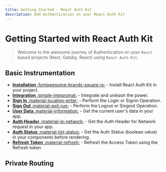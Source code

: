 ```yaml
---
title: Getting Started - React Auth Kit
description: Add Authentication in your React Auth Kit
---
```


# Getting Started with React Auth Kit

> Welcome to the awesome journey of Authentication on your `React` based projects (Next, Gatsby, React) using `React Auth Kit`.

<div data-ea-publisher="authkitarkadipme" data-ea-type="text" id="getting_started"></div>

## Basic Instrumentation

- [**Installation** :fontawesome-brands-square-js:](./installation.md) - Install React Auth Kit in your project.
- [**Integration** :simple-integromat:](./integration.md) - Integrate and unleash the power.
- [**Sign In** :material-location-enter:](./signin.md) - Perform the Login or Signin Operation.
- [**Sign Out** :material-exit-run:](./signout.md) - Perform the Logout or Singout Operation.
- [**User Data** :material-information:](./authdata.md) - Get the current user's data in your app.
- [**Auth Header** :material-ip-network:](./authheader.md) - Get the Auth Header for Network request in your app.
- [**Auth Status** :material-list-status:](./checkauth.md) - Get the Auth Status (boolean value) in your components before rendering.
- [**Refresh Token** :material-refresh:](./refreshtoken.md) - Refresh the Access Token using the Refresh token

## Private Routing

